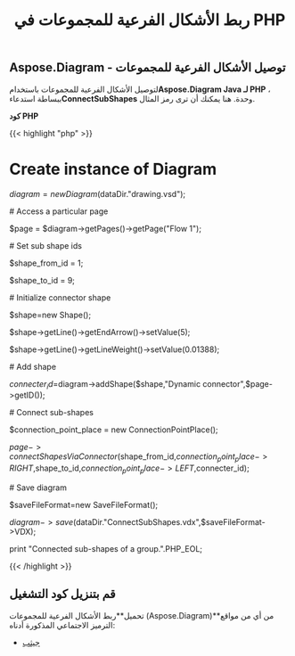 ﻿---
title: ربط الأشكال الفرعية للمجموعات في PHP
type: docs
weight: 20
url: /ar/java/connect-sub-shapes-of-the-groups-in-php/
---
## **Aspose.Diagram - توصيل الأشكال الفرعية للمجموعات**
 لتوصيل الأشكال الفرعية للمجموعات باستخدام**Aspose.Diagram Java لـ PHP** ، ببساطة استدعاء**ConnectSubShapes** وحدة. هنا يمكنك أن ترى رمز المثال.

**كود PHP**

{{< highlight "php" >}}

 # Create instance of Diagram

$diagram = new Diagram($dataDir."drawing.vsd");

\# Access a particular page

$page = $diagram->getPages()->getPage("Flow 1");

\# Set sub shape ids

$shape_from_id = 1;

$shape_to_id = 9;

\# Initialize connector shape

$shape=new Shape();

$shape->getLine()->getEndArrow()->setValue(5);

$shape->getLine()->getLineWeight()->setValue(0.01388);

\# Add shape

$connecter_id=$diagram->addShape($shape,"Dynamic connector",$page->getID());

\# Connect sub-shapes

$connection_point_place = new ConnectionPointPlace();

$page->connectShapesViaConnector($shape_from_id,$connection_point_place->RIGHT,$shape_to_id,$connection_point_place->LEFT,$connecter_id);

\# Save diagram

$saveFileFormat=new SaveFileFormat();

$diagram->save($dataDir."ConnectSubShapes.vdx",$saveFileFormat->VDX);

print "Connected sub-shapes of a group.".PHP_EOL;

{{< /highlight >}}
## **قم بتنزيل كود التشغيل**
 تحميل**ربط الأشكال الفرعية للمجموعات (Aspose.Diagram)**من أي من مواقع الترميز الاجتماعي المذكورة أدناه:

- [جيثب](https://github.com/asposediagram/Aspose.Diagram-for-Java/blob/master/Plugins/Aspose_Diagram_Java_for_PHP/src/aspose/diagram/WorkingwithShapes/ConnectSubShapes.php)
